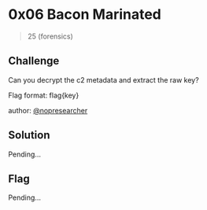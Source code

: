 # 0x06 Bacon Marinated
> 25 (forensics)

## Challenge

Can you decrypt the c2 metadata and extract the raw key?

Flag format: flag{key}

author: [@nopresearcher](https://twitter.com/nopresearcher)

## Solution

Pending...

## Flag

Pending...
